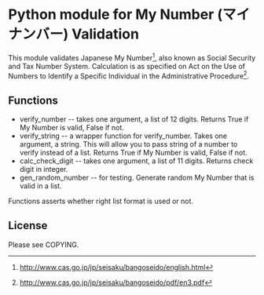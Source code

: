 # Python module for My Number (マイナンバー) Validation
This module validates Japanese My Number[^1], also known as Social Security and Tax Number System. Calculation is as specified on Act on the Use of Numbers to Identify a Specific Individual
in the Administrative Procedure[^2]. 

## Functions
* verify_number -- takes one argument, a list of 12 digits. Returns True if My Number is valid, False if not.
* verify_string -- a wrapper function for verify_number. Takes one argument, a string. This will allow you to pass string of a number to verify instead of a list. Returns True if My Number is valid, False if not.
* calc_check_digit -- takes one argument, a list of 11 digits. Returns check digit in integer.
* gen_random_number -- for testing. Generate random My Number that is valid in a list.

Functions asserts whether right list format is used or not.

## License
Please see COPYING.

[^1]: http://www.cas.go.jp/jp/seisaku/bangoseido/english.html
[^2]: http://www.cas.go.jp/jp/seisaku/bangoseido/pdf/en3.pdf
